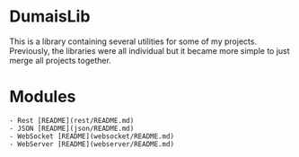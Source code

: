 # DumaisLib
This is a library containing several utilities for some of my projects. Previously, the libraries were all individual but it became more simple
to just merge all projects together.

Modules
==============

    - Rest [README](rest/README.md)
    - JSON [README](json/README.md)
    - WebSocket [README](websocket/README.md)
    - WebServer [README](webserver/README.md)

